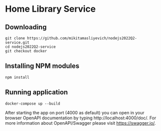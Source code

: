 # Home Library Service

## Downloading

```
git clone https://github.com/mikitamasliyevich/nodejs2022Q2-service.git
cd nodejs2022Q2-service
git checkout docker
```

## Installing NPM modules

```
npm install
```

## Running application

```
docker-compose up --build
```

After starting the app on port (4000 as default) you can open
in your browser OpenAPI documentation by typing http://localhost:4000/doc/.
For more information about OpenAPI/Swagger please visit https://swagger.io/.